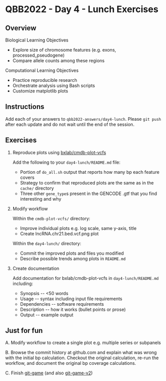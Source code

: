 # QBB2022 - Day 4 - Lunch Exercises

## Overview

Biological Learning Objectives
- Explore size of chromosome features (e.g. exons, processed_pseudogene)
- Compare allele counts among these regions

Computational Learning Objectives
- Practice reproducible research
- Orchestrate analysis using Bash scripts
- Customize matplotlib plots

## Instructions

Add each of your answers to `qbb2022-answers/day4-lunch`.  Please `git push` after each update and do not wait until the end of the session.

## Exercises

1. Reproduce plots using [bxlab/cmdb-plot-vcfs](https://github.com/bxlab/cmdb-plot-vcfs)

    Add the following to your `day4-lunch/README.md` file:

    - Portion of `do_all.sh` output that reports how many bp each feature covers
    - Strategy to confirm that reproduced plots are the same as in the `cache/` directory
    - Three other `gene_type`s present in the GENCODE .gtf that you find interesting and why 

2. Modify workflow

    Within the `cmdb-plot-vcfs/` directory:

    - Improve individual plots e.g. log scale, same y-axis, title
    - Create lncRNA.chr21.bed.vcf.png plot

    Within the `day4-lunch/` directory:

    - Commit the improved plots and files you modified
    - Describe possible trends among plots in `README.md`

3. Create documentation

    Add documentation for bxlab/cmdb-plot-vcfs in `day4-lunch/README.md` including:

    - Synopsis -- <50 words
    - Usage -- syntax including input file requirements
    - Dependencies -- software requirements
    - Description -- how it works (bullet points or prose)
    - Output -- example output

## Just for fun

A. Modify workflow to create a single plot e.g. multiple series or subpanels

B. Browse the commit history at github.com and explain what was wrong with the initial bp calculation.  Checkout the original calculation, re-run the workflow, and document the original bp coverage calculations.

C. Finish [git-game](https://github.com/git-game/git-game) (and also [git-game-v2](https://github.com/git-game/git-game-v2))
